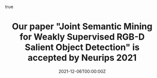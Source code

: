 ---
title: "Our paper \"Joint Semantic Mining for Weakly Supervised RGB-D Salient Object Detection\" is accepted by Neurips 2021"
subtitle: ''
summary: ''
authors:
- jingjingli
- weiji
- Qi Bi
- Cheng Yan
- Miao Zhang
- Yongri Piao
- Huchuan Lu
- licheng


tags:
date: "2021-12-06T00:00:00Z"
lastmod: "2021-12-06T00:00:00Z"
featured: false
draft: false

# Projects (optional).
#   Associate this post with one or more of your projects.
#   Simply enter your project's folder or file name without extension.
#   E.g. `projects = ["internal-project"]` references `content/project/deep-learning/index.md`.
#   Otherwise, set `projects = []`.
projects: []

math: true
diagram: true
image:
  placement: 1
  caption: 'Image credit: [**John Moeses Bauan**](https://unsplash.com/photos/OGZtQF8iC0g)'
---